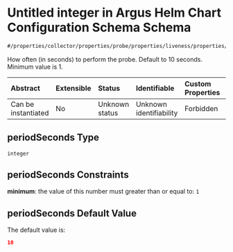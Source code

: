 # Untitled integer in Argus Helm Chart Configuration Schema Schema

```txt
#/properties/collector/properties/probe/properties/liveness/properties/periodSeconds#/properties/collector/properties/probe/properties/liveness/properties/periodSeconds
```

How often (in seconds) to perform the probe. Default to 10 seconds. Minimum value is 1.

| Abstract            | Extensible | Status         | Identifiable            | Custom Properties | Additional Properties | Access Restrictions | Defined In                                                        |
| :------------------ | :--------- | :------------- | :---------------------- | :---------------- | :-------------------- | :------------------ | :---------------------------------------------------------------- |
| Can be instantiated | No         | Unknown status | Unknown identifiability | Forbidden         | Allowed               | none                | [values.schema.json\*](values.schema.json "open original schema") |

## periodSeconds Type

`integer`

## periodSeconds Constraints

**minimum**: the value of this number must greater than or equal to: `1`

## periodSeconds Default Value

The default value is:

```json
10
```
